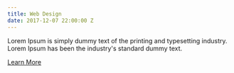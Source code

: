 ```yaml
---
title: Web Design
date: 2017-12-07 22:00:00 Z
---
```


Lorem Ipsum is simply dummy text of the printing and typesetting industry. Lorem Ipsum has been the industry's standard dummy text.

[Learn More](http://readyagency.siteleaf.net/services/web-design)